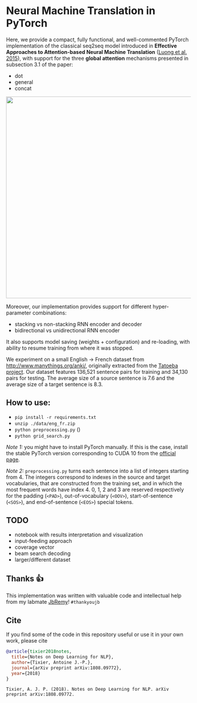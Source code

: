 

# Neural Machine Translation in PyTorch

Here, we provide a compact, fully functional, and well-commented PyTorch implementation of the classical seq2seq model introduced in **Effective Approaches to Attention-based Neural Machine Translation** ([Luong et al. 2015](https://arxiv.org/pdf/1508.04025.pdf)), with support for the three **global attention** mechanisms presented in subsection 3.1 of the paper:


* dot
* general
* concat

<p align="center">
<img src="https://raw.githubusercontent.com/Tixierae/deep_learning_NLP/master/NMT/global_summary_improved.png" alt="" width="550"/>
</p>

Moreover, our implementation provides support for different hyper-parameter combinations:

* stacking vs non-stacking RNN encoder and decoder
* bidirectional vs unidirectional RNN encoder

It also supports model saving (weights + configuration) and re-loading, with ability to resume training from where it was stopped.

We experiment on a small English -> French dataset from http://www.manythings.org/anki/, originally extracted from the [Tatoeba project](https://tatoeba.org/eng/). Our dataset features 136,521 sentence pairs for training and 34,130 pairs for testing. The average size of a source sentence is 7.6 and the average size of
a target sentence is 8.3.

## How to use:

* `pip install -r requirements.txt` 
* `unzip ./data/eng_fr.zip`
* `python preprocessing.py` ()
* `python grid_search.py`


*Note 1:* you might have to install PyTorch manually. If this is the case, install the stable PyTorch version corresponding to CUDA 10 from the [official page](https://pytorch.org/get-started/locally/).

*Note 2:* `preprocessing.py` turns each sentence into a list of integers starting from 4. The integers correspond to indexes in the source and target vocabularies, that are constructed from the training set, and in which the most frequent words have index 4. 0, 1, 2 and 3 are reserved respectively for the padding (`<PAD>`), out-of-vocabulary (`<OOV>`), start-of-sentence (`<SOS>`), and end-of-sentence (`<EOS>`) special tokens.

## TODO

* notebook with results interpretation and visualization
* input-feeding approach
* coverage vector
* beam search decoding
* larger/different dataset

## Thanks :thumbsup:
This implementation was written with valuable code and intellectual help from my labmate [JbRemy](https://github.com/JbRemy)! `#thankyoujb` 

## Cite
If you find some of the code in this repository useful or use it in your own work, please cite
```BibTeX
@article{tixier2018notes,
  title={Notes on Deep Learning for NLP},
  author={Tixier, Antoine J.-P.},
  journal={arXiv preprint arXiv:1808.09772},
  year={2018}
}
```

```
Tixier, A. J. P. (2018). Notes on Deep Learning for NLP. arXiv preprint arXiv:1808.09772.
```
